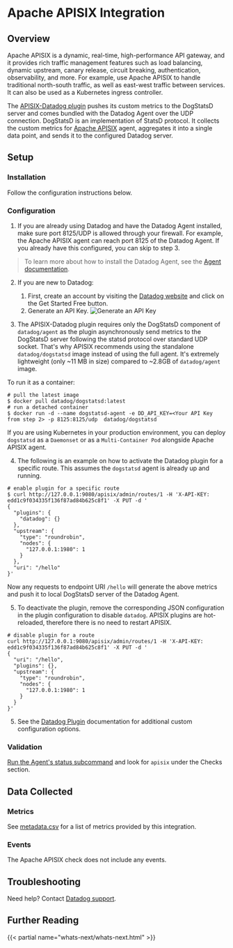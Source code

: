 # Apache APISIX Integration

## Overview

Apache APISIX is a dynamic, real-time, high-performance API gateway, and it provides rich traffic management features such as load balancing, dynamic upstream, canary release, circuit breaking, authentication, observability, and more. For example, use Apache APISIX to handle traditional north-south traffic, as well as east-west traffic between services. It can also be used as a Kubernetes ingress controller.

The [APISIX-Datadog plugin][1] pushes its custom metrics to the DogStatsD server and comes bundled with the Datadog Agent over the UDP connection. DogStatsD is an implementation of StatsD protocol. It collects the custom metrics for [Apache APISIX][2] agent, aggregates it into a single data point, and sends it to the configured Datadog server.

## Setup

### Installation

Follow the configuration instructions below.

### Configuration

1. If you are already using Datadog and have the Datadog Agent installed, make sure port 8125/UDP is allowed through your firewall. For example, the Apache APISIX agent can reach port 8125 of the Datadog Agent. If you already have this configured, you can skip to step 3.

> To learn more about how to install the Datadog Agent, see the [Agent documentation][3].

2. If you are new to Datadog:

   1. First, create an account by visiting the [Datadog website][8] and click on the Get Started Free button.
   2. Generate an API Key.
      ![Generate an API Key](https://raw.githubusercontent.com/DataDog/integrations-extras/master/apache-apisix/images/screenshot_1.png)

3. The APISIX-Datadog plugin requires only the DogStatsD component of `datadog/agent` as the plugin asynchronously send metrics to the DogStatsD server following the statsd protocol over standard UDP socket. That's why APISIX recommends using the standalone `datadog/dogstatsd` image instead of using the full agent. It's extremely lightweight (only ~11 MB in size) compared to ~2.8GB of `datadog/agent` image.

To run it as a container:

```shell
# pull the latest image
$ docker pull datadog/dogstatsd:latest
# run a detached container
$ docker run -d --name dogstatsd-agent -e DD_API_KEY=<Your API Key from step 2> -p 8125:8125/udp  datadog/dogstatsd
```

If you are using Kubernetes in your production environment, you can deploy `dogstatsd` as a `Daemonset` or as a `Multi-Container Pod` alongside Apache APISIX agent.

4. The following is an example on how to activate the Datadog plugin for a specific route. This assumes the `dogstatsd` agent is already up and running.

```shell
# enable plugin for a specific route
$ curl http://127.0.0.1:9080/apisix/admin/routes/1 -H 'X-API-KEY: edd1c9f034335f136f87ad84b625c8f1' -X PUT -d '
{
  "plugins": {
    "datadog": {}
  },
  "upstream": {
    "type": "roundrobin",
    "nodes": {
      "127.0.0.1:1980": 1
    }
  },
  "uri": "/hello"
}'
```

Now any requests to endpoint URI `/hello` will generate the above metrics and push it to local DogStatsD server of the Datadog Agent.

5. To deactivate the plugin, remove the corresponding JSON configuration in the plugin configuration to disable  `datadog`. APISIX plugins are hot-reloaded, therefore there is no need to restart APISIX.

```shell
# disable plugin for a route
curl http://127.0.0.1:9080/apisix/admin/routes/1 -H 'X-API-KEY: edd1c9f034335f136f87ad84b625c8f1' -X PUT -d '
{
  "uri": "/hello",
  "plugins": {},
  "upstream": {
    "type": "roundrobin",
    "nodes": {
      "127.0.0.1:1980": 1
    }
  }
}'
```

5. See the [Datadog Plugin][1] documentation for additional custom configuration options.

### Validation

[Run the Agent's status subcommand][4] and look for `apisix` under the Checks section.

## Data Collected

### Metrics

See [metadata.csv][5] for a list of metrics provided by this integration.

### Events

The Apache APISIX check does not include any events.

## Troubleshooting

Need help? Contact [Datadog support][6].

## Further Reading

{{< partial name="whats-next/whats-next.html" >}}

[1]: https://apisix.apache.org/docs/apisix/plugins/datadog
[2]: https://apisix.apache.org/
[3]: https://docs.datadoghq.com/agent/
[4]: https://docs.datadoghq.com/agent/guide/agent-commands/#agent-status-and-information
[5]: https://github.com/DataDog/integrations-extras/blob/master/apache-apisix/metadata.csv
[6]: https://docs.datadoghq.com/help/
[8]: https://www.datadoghq.com/
